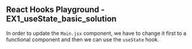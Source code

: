 ## React Hooks Playground - EX1_useState_basic_solution

In order to update the `Main.jsx` component, we have to change it first to a functional component and then we can use the `useState` hook.
